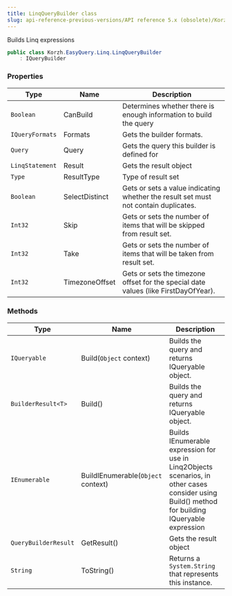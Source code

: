 ```yaml
---
title: LinqQueryBuilder class
slug: api-reference-previous-versions/API reference 5.x (obsolete)/Korzh.EasyQuery.Linq namespace/linqquerybuilder-class
---
```



Builds Linq expressions
```csharp
public class Korzh.EasyQuery.Linq.LinqQueryBuilder
    : IQueryBuilder

```

### Properties

| Type | Name | Description | 
| --- | --- | --- | 
| `Boolean` | CanBuild | Determines whether there is enough information to build the query | 
| `IQueryFormats` | Formats | Gets the builder formats. | 
| `Query` | Query | Gets the query this builder is defined for | 
| `LinqStatement` | Result | Gets the result object | 
| `Type` | ResultType | Type of result set | 
| `Boolean` | SelectDistinct | Gets or sets a value indicating whether the result set must not contain duplicates. | 
| `Int32` | Skip | Gets or sets the number of items that will be skipped from result set. | 
| `Int32` | Take | Gets or sets the number of items that will be taken from result set. | 
| `Int32` | TimezoneOffset | Gets or sets the timezone offset for the special date values (like FirstDayOfYear). | 


### Methods

| Type | Name | Description | 
| --- | --- | --- | 
| `IQueryable` | Build(`Object` context) | Builds the query and returns IQueryable object. | 
| `BuilderResult<T>` | Build() | Builds the query and returns IQueryable object. | 
| `IEnumerable` | BuildIEnumerable(`Object` context) | Builds IEnumerable expression for use in Linq2Objects scenarios, in other cases consider using Build() method for building IQueryable expression | 
| `QueryBuilderResult` | GetResult() | Gets the result object | 
| `String` | ToString() | Returns a `System.String` that represents this instance. |
